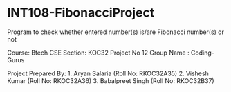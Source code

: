# INT108-FibonacciProject
Program to check whether entered number(s) is/are Fibonacci number(s) or not

Course: Btech CSE
Section: KOC32
Project No 12
Group Name : Coding-Gurus

Project Prepared By:
               1. Aryan Salaria (Roll No: RKOC32A35)
               2. Vishesh Kumar (Roll No: RKOC32A36)
               3. Babalpreet Singh (Roll No: RKOC32B37)

